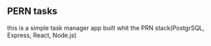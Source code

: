 ## PERN tasks

this is a simple task manager app built whit the PRN stack(PostgrSQL, Express, React, Node.js)